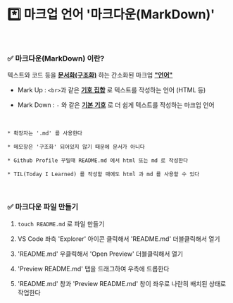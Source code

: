 # *️⃣ 마크업 언어 '마크다운(MarkDown)'

<br>

### ✅ 마크다운(MarkDown) 이란?

텍스트와 코드 등을 <ins>**문서화(구조화)**</ins> 하는 간소화된 마크업 <ins>**"언어"**</ins>

- Mark Up : `<br>`과 같은 <ins>**기호 집합**</ins> 로 텍스트를 작성하는 언어 (HTML 등)

- Mark Down : `-` 와 같은 <ins>**기본 기호**</ins> 로 더 쉽게 텍스트를 작성하는 마크업 언어

<br>

    * 확장자는 '.md' 를 사용한다

    * 메모장은 '구조화' 되어있지 않기 때문에 문서가 아니다
    
    * Github Profile 꾸밀때 README.md 에서 html 또는 md 로 작성한다

    * TIL(Today I Learned) 를 작성할 때에도 html 과 md 를 사용할 수 있다

<br>

### ✅ 마크다운 파일 만들기

1. `touch README.md` 로 파일 만들기

3. VS Code 좌측 'Explorer' 아이콘 클릭해서 'README.md' 더블클릭해서 열기

5. 'README.md' 우클릭해서 'Open Preview' 더블클릭해서 열기

7. 'Preview README.md' 탭을 드래그하여 우측에 드롭한다

9. 'README.md' 창과 'Preview README.md' 창이 좌우로 나란히 배치된 상태로 작업한다 

<br>
<br>
<br>
